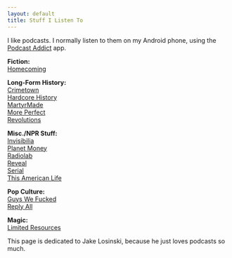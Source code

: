 ```yaml
---
layout: default
title: Stuff I Listen To
---
```


I like podcasts. I normally listen to them on my Android phone, using the <a href="https://play.google.com/store/apps/details?id=com.bambuna.podcastaddict">Podcast Addict</a> app.

<b>Fiction:</b>
<br><a href="https://gimletmedia.com/homecoming/">Homecoming</a>

<b>Long-Form History:</b>
<br><a href="https://gimletmedia.com/show/crimetown/">Crimetown</a>
<br><a href="http://www.dancarlin.com/hardcore-history-series/">Hardcore History</a>
<br><a href="http://www.martyrmade.com/">MartyrMade</a>
<br><a href="http://www.wnyc.org/shows/radiolabmoreperfect/">More Perfect</a>
<br><a href="http://www.revolutionspodcast.com/">Revolutions</a>

<b>Misc./NPR Stuff:</b>
<br><a href="http://www.npr.org/podcasts/510307/invisibilia">Invisibilia</a>
<br><a href="http://www.npr.org/podcasts/510289/planet-money">Planet Money</a>
<br><a href="http://www.radiolab.org/">Radiolab</a>
<br><a href="https://www.revealnews.org/">Reveal</a>
<br><a href="https://serialpodcast.org/">Serial</a>
<br><a href="https://www.thisamericanlife.org/podcast">This American Life</a>

<b>Pop Culture:</b>
<br><a href="https://itunes.apple.com/us/podcast/guys-we-f****d/id885960517?mt=2">Guys We Fucked</a>
<br><a href="https://gimletmedia.com/reply-all/">Reply All</a>

<b>Magic:</b>
<br><a href="http://lrcast.com/">Limited Resources</a>

This page is dedicated to Jake Losinski, because he just loves podcasts so much.
